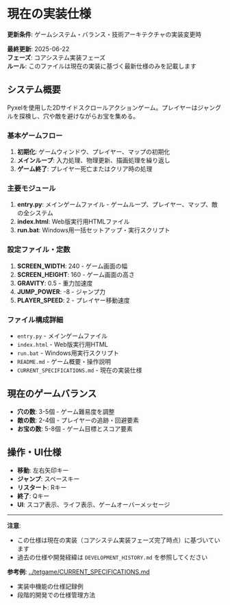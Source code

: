 # 現在の実装仕様

**更新条件**: ゲームシステム・バランス・技術アーキテクチャの実装変更時

**最終更新**: 2025-06-22  
**フェーズ**: コアシステム実装フェーズ  
**ルール**: このファイルは現在の実装に基づく最新仕様のみを記載します

## システム概要

Pyxelを使用した2Dサイドスクロールアクションゲーム。プレイヤーはジャングルを探検し、穴や敵を避けながらお宝を集める。

### 基本ゲームフロー
1. **初期化**: ゲームウィンドウ、プレイヤー、マップの初期化
2. **メインループ**: 入力処理、物理更新、描画処理を繰り返し
3. **ゲーム終了**: プレイヤー死亡またはクリア時の処理

### 主要モジュール
1. **entry.py**: メインゲームファイル - ゲームループ、プレイヤー、マップ、敵の全システム
2. **index.html**: Web版実行用HTMLファイル
3. **run.bat**: Windows用一括セットアップ・実行スクリプト

### 設定ファイル・定数
1. **SCREEN_WIDTH**: 240 - ゲーム画面の幅
2. **SCREEN_HEIGHT**: 160 - ゲーム画面の高さ
3. **GRAVITY**: 0.5 - 重力加速度
4. **JUMP_POWER**: -8 - ジャンプ力
5. **PLAYER_SPEED**: 2 - プレイヤー移動速度

### ファイル構成詳細
- `entry.py` - メインゲームファイル
- `index.html` - Web版実行用HTML
- `run.bat` - Windows用実行スクリプト
- `README.md` - ゲーム概要・操作説明
- `CURRENT_SPECIFICATIONS.md` - 現在の実装仕様

## 現在のゲームバランス

- **穴の数**: 3-5個 - ゲーム難易度を調整
- **敵の数**: 2-4個 - プレイヤーの追跡・回避要素
- **お宝の数**: 5-8個 - ゲーム目標とスコア要素

## 操作・UI仕様

- **移動**: 左右矢印キー
- **ジャンプ**: スペースキー
- **リスタート**: Rキー
- **終了**: Qキー
- **UI**: スコア表示、ライフ表示、ゲームオーバーメッセージ

---

**注意**: 
- この仕様は現在の実装（コアシステム実装フェーズ完了時点）に基づいています
- 過去の仕様や開発経緯は `DEVELOPMENT_HISTORY.md` を参照してください

**参考例**: [../tetgame/CURRENT_SPECIFICATIONS.md](../tetgame/CURRENT_SPECIFICATIONS.md)
- 実装中機能の仕様記録例
- 段階的開発での仕様管理方法
